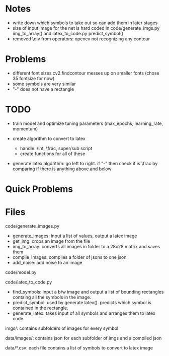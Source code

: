 # Notes

- write down which symbols to take out so can add them in later stages
- size of input image for the net is hard coded in code/generate_imgs.py img_to_array() and latex_to_code.py predict_symbol()
- removed \div from operators: opencv not recognizing any contour

# Problems

- different font sizes cv2.findcontour messes up on smaller fonts 
(chose 35 fontsize for now)
- some symbols are very similar
- "-" does not have a rectangle

# TODO

- train model and optimize tuning parameters (max_epochs, learning_rate, momentum)
- create algorithm to convert to latex
    - handle: \int, \frac, super/sub script
    - create functions for all of these

- generate latex algorithm: go left to right. if "-" then check if is \frac by comparing if there is anything above and below

# Quick Problems

# Files

code/generate_images.py

- generate_images: input a list of values, output a latex image
- get_img: crops an image from the file
- img_to_array: converts all images in folder to a 28x28 matrix and saves them
- compile_images: compiles a folder of jsons to one json
- add_noise: add noise to an image

code/model.py

code/latex_to_code.py

- find_symbols: input a b/w image and output a list of bounding rectangles containg all the symbols in the image.
- predict_symbol: used by generate latex(). predicts which symbol is contained in the rectangle.
- generate_latex: takes input of all symbols and arranges them to latex code.

imgs/: contains subfolders of images for every symbol

data/images/: contains json for each subfolder of imgs and a compiled json

data/*.csv: each file contains a list of symbols to convert to latex image

